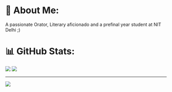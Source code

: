 # 💫 About Me:
A passionate Orator, Literary aficionado and a prefinal year student at NIT Delhi ;)

# 📊 GitHub Stats:
![](https://github-readme-stats.vercel.app/api?username=kc-m13&theme=jolly&hide_border=false&include_all_commits=false&count_private=false)
![](https://github-readme-streak-stats.herokuapp.com/?user=kc-m13&theme=jolly&hide_border=false)


---
[![](https://visitcount.itsvg.in/api?id=kc-m13&icon=0&color=0)](https://visitcount.itsvg.in)

